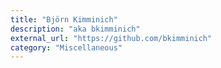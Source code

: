 ```yaml
---
title: "Björn Kimminich"
description: "aka bkimminich"
external_url: "https://github.com/bkimminich"
category: "Miscellaneous"
---
```

